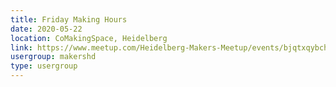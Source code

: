 ```yaml
---
title: Friday Making Hours
date: 2020-05-22
location: CoMakingSpace, Heidelberg
link: https://www.meetup.com/Heidelberg-Makers-Meetup/events/bjqtxqybchbdc/
usergroup: makershd
type: usergroup
---
```

